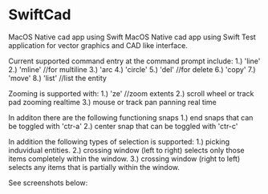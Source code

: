 # SwiftCad
MacOS Native cad app using Swift
MacOS Native cad app using Swift
Test application for vector graphics and CAD like interface.

Current supported command entry at the command prompt include:
1.) 'line'
2.) 'mline' //for multiline
3.) 'arc
4.) 'circle'
5.) 'del' //for delete
6.) 'copy'
7.) 'move'
8.) 'list' //list the entity

Zooming is supported with:
1.) 'ze' //zoom extents
2.) scroll wheel or track pad zooming realtime
3.) mouse or track pan panning real time

In additon there are the following functioning snaps
1.) end snaps that can be toggled with 'ctr-a'
2.) center snap that can be toggled with 'ctr-c'

In addition the following types of selection is supported:
1.) picking induvidual entities.
2.) crossing window (left to right) selects only those items completely within the window.
3.) crossing window (right to left) selects any items that is partially within the window.


See screenshots below:


